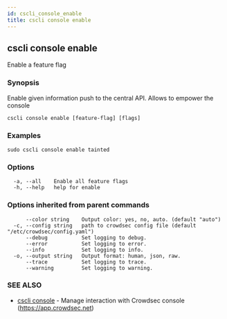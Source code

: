 ```yaml
---
id: cscli_console_enable
title: cscli console enable
---
```

## cscli console enable

Enable a feature flag

### Synopsis


Enable given information push to the central API. Allows to empower the console

```
cscli console enable [feature-flag] [flags]
```

### Examples

```
sudo cscli console enable tainted
```

### Options

```
  -a, --all    Enable all feature flags
  -h, --help   help for enable
```

### Options inherited from parent commands

```
      --color string    Output color: yes, no, auto. (default "auto")
  -c, --config string   path to crowdsec config file (default "/etc/crowdsec/config.yaml")
      --debug           Set logging to debug.
      --error           Set logging to error.
      --info            Set logging to info.
  -o, --output string   Output format: human, json, raw.
      --trace           Set logging to trace.
      --warning         Set logging to warning.
```

### SEE ALSO

* [cscli console](/cscli/cscli_console.md)	 - Manage interaction with Crowdsec console (https://app.crowdsec.net)

